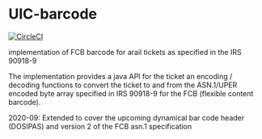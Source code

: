 # UIC-barcode

[![CircleCI](https://circleci.com/gh/irrationalism/UIC-barcode/tree/circleci-project-setup.svg?style=shield )](https://circleci.com/gh/irrationalism/UIC-barcode/tree/circleci-project-setup)

implementation of FCB barcode for arail tickets as specified in the IRS 90918-9

The implementation provides a java API for the ticket an encoding / decoding functions to convert 
the ticket to and from the ASN.1/UPER encoded byte array specified in IRS 90918-9 for the FCB (flexible content barcode).

2020-09: Extended to cover the upcoming dynamical bar code header (DOSIPAS) and version 2 of the FCB asn.1 specification
